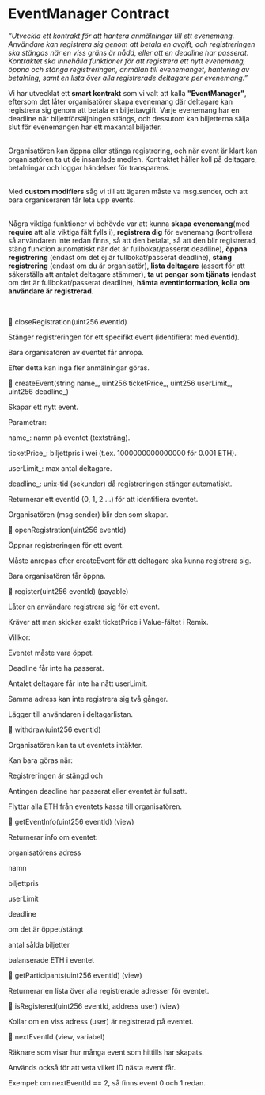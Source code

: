 
<h1>EventManager Contract</h1>
<i>“Utveckla ett kontrakt för att hantera anmälningar till ett evenemang. Användare kan registrera sig genom att betala en avgift, och registreringen ska stängas när en viss gräns är nådd, eller att en deadline har passerat. Kontraktet ska innehålla funktioner för att registrera ett nytt evenemang, öppna och stänga registreringen, anmälan till evenemanget, hantering av betalning, samt en lista över alla registrerade deltagare per evenemang.”</i>
<br />
<p>Vi har utvecklat ett <b>smart kontrakt</b> som vi valt att kalla <b>"EventManager"</b>, eftersom det låter organisatörer skapa evenemang där deltagare kan registrera sig genom att betala en biljettavgift. Varje evenemang har en deadline när biljettförsäljningen stängs, och dessutom kan biljetterna sälja slut för evenemangen har ett maxantal biljetter.

<br /> Organisatören kan öppna eller stänga registrering, och när event är klart kan organisatören ta ut de insamlade medlen. Kontraktet håller koll på deltagare, betalningar och loggar händelser för transparens.

<br /> Med <b>custom modifiers</b> såg vi till att ägaren måste va msg.sender, och att bara organiseraren får leta upp events. </p>

<br />Några viktiga funktioner vi behövde var att kunna <b>skapa evenemang</b>(med <b>require</b> att alla viktiga fält fylls i), <b>registrera dig</b> för evenemang (kontrollera så användaren inte redan finns, så att den betalat, så att den blir registrerad, stäng funktion automatiskt när det är fullbokat/passerat deadline), <b>öppna registrering</b> (endast om det ej är fullbokat/passerat deadline), <b>stäng registrering</b> (endast om du är organisatör), <b>lista deltagare</b> (assert för att säkerställa att antalet deltagare stämmer), <b>ta ut pengar som tjänats</b> (endast om det är fullbokat/passerat deadline), <b>hämta eventinformation</b>, <b>kolla om användare är registrerad</b>.

<br />


🔸 closeRegistration(uint256 eventId)

Stänger registreringen för ett specifikt event (identifierat med eventId).

Bara organisatören av eventet får anropa.

Efter detta kan inga fler anmälningar göras.

🔸 createEvent(string name_, uint256 ticketPrice_, uint256 userLimit_, uint256 deadline_)

Skapar ett nytt event.

Parametrar:

name_: namn på eventet (textsträng).

ticketPrice_: biljettpris i wei (t.ex. 1000000000000000 för 0.001 ETH).

userLimit_: max antal deltagare.

deadline_: unix-tid (sekunder) då registreringen stänger automatiskt.

Returnerar ett eventId (0, 1, 2 …) för att identifiera eventet.

Organisatören (msg.sender) blir den som skapar.

🔸 openRegistration(uint256 eventId)

Öppnar registreringen för ett event.

Måste anropas efter createEvent för att deltagare ska kunna registrera sig.

Bara organisatören får öppna.

🔸 register(uint256 eventId) (payable)

Låter en användare registrera sig för ett event.

Kräver att man skickar exakt ticketPrice i Value-fältet i Remix.

Villkor:

Eventet måste vara öppet.

Deadline får inte ha passerat.

Antalet deltagare får inte ha nått userLimit.

Samma adress kan inte registrera sig två gånger.

Lägger till användaren i deltagarlistan.

🔸 withdraw(uint256 eventId)

Organisatören kan ta ut eventets intäkter.

Kan bara göras när:

Registreringen är stängd och

Antingen deadline har passerat eller eventet är fullsatt.

Flyttar alla ETH från eventets kassa till organisatören.

🔸 getEventInfo(uint256 eventId) (view)

Returnerar info om eventet:

organisatörens adress

namn

biljettpris

userLimit

deadline

om det är öppet/stängt

antal sålda biljetter

balanserade ETH i eventet

🔸 getParticipants(uint256 eventId) (view)

Returnerar en lista över alla registrerade adresser för eventet.

🔸 isRegistered(uint256 eventId, address user) (view)

Kollar om en viss adress (user) är registrerad på eventet.

🔸 nextEventId (view, variabel)

Räknare som visar hur många event som hittills har skapats.

Används också för att veta vilket ID nästa event får.

Exempel: om nextEventId == 2, så finns event 0 och 1 redan.